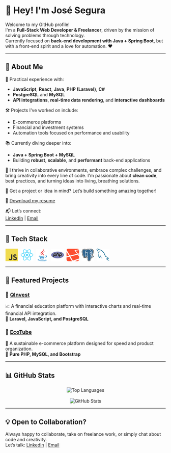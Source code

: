 # 👋 Hey! I'm José Segura

Welcome to my GitHub profile!  
I'm a **Full-Stack Web Developer & Freelancer**, driven by the mission of solving problems through technology.  
Currently focused on **back-end development with Java + Spring Boot**, but with a front-end spirit and a love for automation. ❤️

---

## 🚀 About Me

🎯 Practical experience with:

- **JavaScript**, **React**, **Java**, **PHP (Laravel)**, **C#**
- **PostgreSQL** and **MySQL**
- **API integrations**, **real-time data rendering**, and **interactive dashboards**

🛠️ Projects I've worked on include:

- E-commerce platforms
- Financial and investment systems
- Automation tools focused on performance and usability

📚 Currently diving deeper into:

- **Java + Spring Boot + MySQL**
- Building **robust**, **scalable**, and **performant** back-end applications

🤝 I thrive in collaborative environments, embrace complex challenges, and bring creativity into every line of code. I'm passionate about **clean code**, best practices, and turning ideas into living, breathing solutions.

💬 Got a project or idea in mind? Let’s build something amazing together!

📄 [Download my resume](https://github.com/GKsegura/GKsegura/raw/main/curriculo.pdf)

📬 Let’s connect:  
[LinkedIn](https://www.linkedin.com/in/jose-a-segura-m-da-silva/) | [Email](mailto:josehsegura2004@gmail.com)

---

## 🧠 Tech Stack

<div align="left">
  <img src="https://github.com/devicons/devicon/blob/master/icons/javascript/javascript-original.svg" title="JavaScript" alt="JavaScript" width="40" height="40"/>&nbsp;
  <img src="https://github.com/devicons/devicon/blob/master/icons/react/react-original.svg" title="React" alt="React" width="40" height="40"/>&nbsp;
  <img src="https://github.com/devicons/devicon/blob/master/icons/java/java-original.svg" title="Java" alt="Java" width="40" height="40"/>&nbsp;
  <img src="https://github.com/devicons/devicon/blob/master/icons/php/php-original.svg" title="PHP" alt="PHP" width="40" height="40"/>&nbsp;
  <img src="https://github.com/devicons/devicon/blob/master/icons/laravel/laravel-plain.svg" title="Laravel" alt="Laravel" width="40" height="40"/>&nbsp;
  <img src="https://github.com/devicons/devicon/blob/master/icons/postgresql/postgresql-original.svg" title="PostgreSQL" alt="PostgreSQL" width="40" height="40"/>&nbsp;
  <img src="https://github.com/devicons/devicon/blob/master/icons/mysql/mysql-original.svg" title="MySQL" alt="MySQL" width="40" height="40"/>
</div>

---

## 📌 Featured Projects

### 🔹 [**QInvest**](https://github.com/GKsegura/qinvest-web)  
📈 A financial education platform with interactive charts and real-time financial API integration.  
🔧 **Laravel, JavaScript, and PostgreSQL**

### 🔹 [**EcoTube**](https://github.com/GKsegura/e-commerce)  
🛒 A sustainable e-commerce platform designed for speed and product organization.  
🔧 **Pure PHP, MySQL, and Bootstrap**

---

## 📊 GitHub Stats

<div align="center">
  <img src="https://github-readme-stats.vercel.app/api/top-langs/?username=GKsegura&layout=compact&title_color=BA55D3&text_color=c9d1d9&bg_color=0d1117&border_radius=12&border_color=BA55D3&exclude_repo=EcoTube,qinvest-web,horta-inteligente,projeto-semestral-csharp" alt="Top Languages" />
  <br/><br/>
  <img src="https://github-readme-stats.vercel.app/api?username=GKsegura&show_icons=true&hide_title=false&layout=compact&title_color=BA55D3&icon_color=BA55D3&text_color=c9d1d9&bg_color=0d1117&border_radius=12&border_color=BA55D3" alt="GitHub Stats" />
</div>

---

## 💡 Open to Collaboration?

Always happy to collaborate, take on freelance work, or simply chat about code and creativity.  
Let’s talk: [LinkedIn](https://www.linkedin.com/in/jose-a-segura-m-da-silva/) | [Email](mailto:josehsegura2004@gmail.com)
